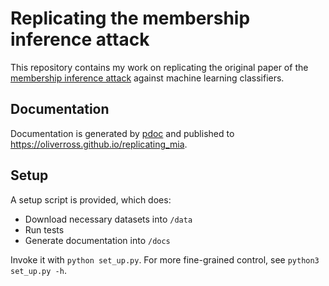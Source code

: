 # Replicating the membership inference attack

This repository contains my work on replicating the original paper of the 
[membership inference attack](https://arxiv.org/abs/1610.05820) 
against machine learning classifiers.

## Documentation

Documentation is generated by [pdoc](https://pypi.org/project/pdoc/) and
published to https://oliverross.github.io/replicating_mia.

## Setup

A setup script is provided, which does:
* Download necessary datasets into `/data`
* Run tests
* Generate documentation into `/docs`

Invoke it with `python set_up.py`.
For more fine-grained control, see `python3 set_up.py -h`.
